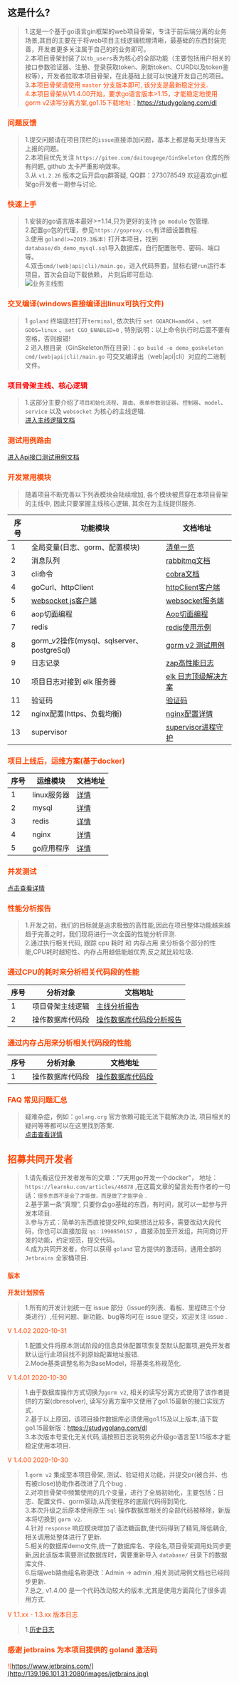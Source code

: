 ## 这是什么?   
>   1.这是一个基于go语言gin框架的web项目骨架，专注于前后端分离的业务场景,其目的主要在于将web项目主线逻辑梳理清晰，最基础的东西封装完善，开发者更多关注属于自己的的业务即可。  
>   2.本项目骨架封装了以`tb_users`表为核心的全部功能（主要包括用户相关的接口参数验证器、注册、登录获取token、刷新token、CURD以及token鉴权等），开发者拉取本项目骨架，在此基础上就可以快速开发自己的项目。  
>   3.<font color=#FF4500>本项目骨架请使用 `master` 分支版本即可, 该分支是最新稳定分支.   
>   4.<font color=#FF4500>本项目骨架从V1.4.00开始，要求go语言版本>1.15，才能稳定地使用gorm v2读写分离方案,go1.15下载地址：https://studygolang.com/dl    

### 问题反馈  
>   1.提交问题请在项目顶栏的`issue`直接添加问题，基本上都是每天处理当天上报的问题。   
>   2.本项目优先关注 `https://gitee.com/daitougege/GinSkeleton` 仓库的所有问题, github 太卡严重影响效率。  
>   3.从 `v1.2.26` 版本之后开启qq群答疑, QQ群：273078549 欢迎喜欢gin框架go开发者一期参与讨论.  

###    快速上手
>   1.安装的go语言版本最好>=1.14,只为更好的支持 `go module` 包管理.  
>   2.配置go包的代理，参见`https://goproxy.cn`,有详细设置教程.    
>   3.使用 `goland(>=2019.3版本)` 打开本项目，找到`database/db_demo_mysql.sql`导入数据库，自行配置账号、密码、端口等。    
>   4.双击`cmd/(web|api|cli)/main.go`，进入代码界面，鼠标右键`run`运行本项目，首次会自动下载依赖， 片刻后即可启动.    
>![业务主线图](http://139.196.101.31:2080/GinSkeleton.jpg)  

###  交叉编译(windows直接编译出linux可执行文件)    
>   1 `goland` 终端底栏打开`terminal`, 依次执行 `set GOARCH=amd64` 、`set GOOS=linux` 、`set CGO_ENABLED=0` , 特别说明：以上命令执行时后面不要有空格，否则报错!    
>   2 进入根目录（GinSkeleton所在目录）：`go build -o demo_goskeleton cmd/(web|api|cli)/main.go` 可交叉编译出（web|api|cli）对应的二进制文件。     

###    <font color="red">项目骨架主线、核心逻辑</font>  
>   1.这部分主要介绍了`项目初始化流程`、`路由`、`表单参数验证器`、`控制器`、`model`、`service` 以及 `websocket` 为核心的主线逻辑.   
[进入主线逻辑文档](docs/document.md)  

###    测试用例路由  
[进入Api接口测试用例文档](docs/api_doc.md)      

###    开发常用模块  
>   随着项目不断完善以下列表模块会陆续增加, 各个模块被贯穿在本项目骨架的主线中, 因此只要掌握主线核心逻辑, 其余在为主线提供服务.  

序号|功能模块 | 文档地址  
---|---|---
1| 全局变量(日志、gorm、配置模块)|  [清单一览](docs/global_variable.md)  
2 | 消息队列| [rabbitmq文档](docs/rabbitmq.md)   
3 | cli命令| [cobra文档](docs/cobra.md) 
4 | goCurl、httpClient|[httpClient客户端](https://gitee.com/daitougege/goCurl) 
5|[websocket js客户端](docs/ws_js_client.md)| [websocket服务端](app/service/websocket/ws.go)  
6|aop切面编程| [Aop切面编程](docs/aop.md) 
7|redis| [redis使用示例](test/redis_test.go) 
8|gorm_v2操作(mysql、sqlserver、postgreSql)| [gorm v2 测试用例](test/gormv2_test.go) 
9|日志记录|  [zap高性能日志](docs/zap_log.md) 
10|项目日志对接到 elk 服务器|  [elk 日志顶级解决方案](docs/elk_log.md) 
11| 验证码|  [验证码](docs/captcha.md)
12| nginx配置(https、负载均衡)|[nginx配置详情](docs/nginx.md) 
13|supervisor| [supervisor进程守护](docs/supervisor.md)   


###    项目上线后，运维方案(基于docker)    
序号|运维模块 | 文档地址  
---|---|---
1 | linux服务器| [详情](docs/deploy_linux.md)   
2 | mysql| [详情](docs/deploy_mysql.md)  
3 | redis| [详情](docs/deploy_redis.md)    
4 | nginx| [详情](docs/deploy_nginx.md)   
5 | go应用程序| [详情](docs/deploy_go.md)  

### 并发测试
[点击查看详情](docs/bench_cpu_memory.md)

### 性能分析报告  
> 1.开发之初，我们的目标就是追求极致的高性能,因此在项目整体功能越来越趋于完善之时，我们现将进行一次全面的性能分析评测.    
> 2.通过执行相关代码, 跟踪 cpu 耗时 和 内存占用 来分析各个部分的性能,CPU耗时越短性、内存占用越低能越优秀,反之就比较垃圾.        

###  通过CPU的耗时来分析相关代码段的性能  
序号|分析对象 | 文档地址  
---|---|---
1| 项目骨架主线逻辑| [主线分析报告](./docs/project_analysis_1.md)
2| 操作数据库代码段| [操作数据库代码段分析报告](./docs/project_analysis_2.md)

###  通过内存占用来分析相关代码段的性能 
序号|分析对象 | 文档地址  
---|---|---
1| 操作数据库代码段| [操作数据库代码段](./docs/project_analysis_3.md) 
 
### FAQ 常见问题汇总  
> 疑难杂症，例如：`golang.org` 官方依赖可能无法下载解决办法, 项目相关的疑问等等都可以在这里找到答案.  
[点击查看详情](./docs/faq.md)  

##    招募共同开发者        
> 1.请先看这位开发者发布的文章："7天用go开发一个docker"， 地址：`https://learnku.com/articles/46878` ,在这篇文章的留言处有作者的一句话：`很多东西不是会了才能做，而是做了才能学会` .  
> 2.基于第一条“真理”, 只要你会go基础的东西，有时间，就可以一起参与开发本项目.  
> 3.参与方式：简单的东西直接提交PR,如果想法比较多，需要改动大段代码，你也可以直接加我 `qq：1990850157` ，直接添加至开发组，共同商讨开发的功能，约定规范，提交代码。  
> 4.成为共同开发者，你可以获得 `goland` 官方提供的激活码，通用全部的 `Jetbrains` 全家桶项目.  

#### 版本
**开发计划预告**  
>   1.所有的开发计划统一在 issue 部分（issue的列表、看板、里程碑三个分类进行）,任何问题、新功能、bug等均可在 issue 提交，欢迎关注 issue .      

V 1.4.02  2020-10-31  
>   1.配置文件将原本测试阶段的信息具体配置项恢复至默认配置项,避免开发者默认运行此项目找不到原始配置地址报错.  
>   2.Mode基类调整名称为BaseModel，将基类名称规范化.  

V 1.4.01  2020-10-30    
>   1.由于数据库操作方式切换为`gorm v2`, 相关的读写分离方式使用了该作者提供的方案(dbresolver), 读写分离方案中又使用了go1.15最新的接口实现方式.  
>   2.基于以上原因，该项目操作数据库必须使用go1.15及以上版本,请下载go1.15最新版：https://studygolang.com/dl     
>   3.本次版本号变化无关代码,请按照日志说明务必升级go语言至1.15版本才能稳定使用本项目.  

V 1.4.00  2020-10-30    
>   1.`gorm v2` 集成至本项目骨架, 测试、验证相关功能，并提交pr(被合并、也有被close)协助作者改进了几个bug .     
>   2.对项目骨架中频繁使用的几个变量，进行了全局初始化，主要包括：日志、配置文件、gorm驱动,从而使程序的底层代码得到简化.     
>   3.本次升级之后原本使用原生 `sql` 操作数据库相关的全部代码被移除，新版本将切换到 `gorm v2`.   
>   4.针对 `response` 响应模块增加了语法糖函数,使代码得到了精简,降低耦合,相关调用处整体进行了更新.  
>   5.相关的数据库demo文件,统一了数据库名、字段名,项目骨架调用处同步更新,因此该版本需要测试数据库时，需要重新导入 `database/` 目录下的数据库文件.    
>   6.后端web路由组名称更改：Admin -> admin ,相关测试用例文档也已经同步更新.       
>   7.总之, v1.4.00 是一个代码改动较大的版本,尤其是使用方面简化了很多调用方式.    

V 1.1.xx - 1.3.xx  版本日志  
>   1.[历史日志](docs/history_log.md)  
  
### 感谢 jetbrains 为本项目提供的 goland 激活码  
![https://www.jetbrains.com/](http://139.196.101.31:2080/images/jetbrains.jpg)